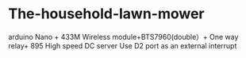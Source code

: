 # The-household-lawn-mower
arduino Nano + 433M Wireless module+BTS7960(double）+ One way relay+ 895 High speed DC server
Use D2 port as an external interrupt
